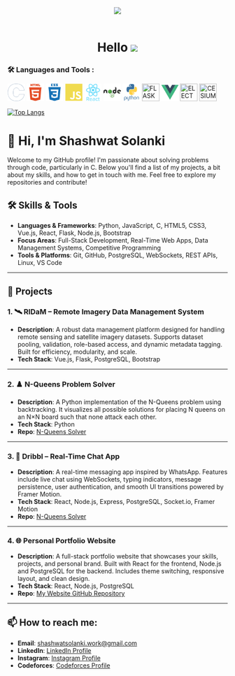 <div id="header" align="center">
  <img src="https://media.giphy.com/media/M9gbBd9nbDrOTu1Mqx/giphy.gif" width="100"/><br/>
<img src="https://komarev.com/ghpvc/?username=CDragonRanger&style=flat-square&color=blue" alt=""/>
<h1>
  Hello
  <img src="https://media.giphy.com/media/hvRJCLFzcasrR4ia7z/giphy.gif" width="30px"/>
</h1>
</div>

### :hammer_and_wrench: Languages and Tools :

<div>
  <img src="https://github.com/devicons/devicon/blob/master/icons/c/c-line.svg" title="C" **alt="C" width="40" height="40"/>
  <img src="https://github.com/devicons/devicon/blob/master/icons/html5/html5-plain-wordmark.svg" title="HTML5" **alt="HTML5" width="40" height="40"/>
  <img src="https://github.com/devicons/devicon/blob/master/icons/css3/css3-plain-wordmark.svg" title="CSS" **alt="CSS" width="40" height="40"/>
  <img src="https://github.com/devicons/devicon/blob/master/icons/javascript/javascript-plain.svg" title="JS" **alt="JS" width="40" height="40"/>
  <img src="https://github.com/devicons/devicon/blob/master/icons/react/react-original-wordmark.svg" title="REACT" **alt="REACT" width="40" height="40"/>
  <img src="https://github.com/devicons/devicon/blob/master/icons/nodejs/nodejs-original-wordmark.svg" title="NODE" **alt="NODE" width="40" height="40"/>
  <img src="https://github.com/devicons/devicon/blob/master/icons/python/python-original-wordmark.svg" title="PYTHON" **alt="PYTHON" width="40" height="40"/>
  <img src="https://www.pngfind.com/pngs/m/128-1286693_flask-framework-logo-svg-hd-png-download.png" title="FLASK" **alt="FLASK" width="40" height="40"/>
  <img src="https://github.com/devicons/devicon/blob/master/icons/vuejs/vuejs-original.svg" title="VUE" **alt="VUE" width="40" height="40"/>
  <img src="https://miro.medium.com/v2/resize:fit:1200/1*O6KluMvEBZ1cBL3EPo4tig.png" title="ELECTRON" **alt="ELECTRON" width="40" height="40"/>
  <img src="https://technical.ly/wp-content/uploads/2019/09/cesium-circle-1.png" title="CESIUM" **alt="CESIUM" width="40" height="40"/>
</div>

[![Top Langs](https://github-readme-stats.vercel.app/api/top-langs/?username=CDragonRanger&layout=compact&theme=vision-friendly-dark)](https://github.com/anuraghazra/github-readme-stats)

# 👋 Hi, I'm Shashwat Solanki

Welcome to my GitHub profile! I'm passionate about solving problems through code, particularly in C. Below you'll find a list of my projects, a bit about my skills, and how to get in touch with me. Feel free to explore my repositories and contribute!

## 🛠️ Skills & Tools  
- **Languages & Frameworks**: Python, JavaScript, C, HTML5, CSS3, Vue.js, React, Flask, Node.js, Bootstrap  
- **Focus Areas**: Full-Stack Development, Real-Time Web Apps, Data Management Systems, Competitive Programming  
- **Tools & Platforms**: Git, GitHub, PostgreSQL, WebSockets, REST APIs, Linux, VS Code  

---

## 🚀 Projects

### 1. 🛰️ **RIDaM – Remote Imagery Data Management System**  
- **Description**: A robust data management platform designed for handling remote sensing and satellite imagery datasets. Supports dataset pooling, validation, role-based access, and dynamic metadata tagging. Built for efficiency, modularity, and scale.  
- **Tech Stack**: Vue.js, Flask, PostgreSQL, Bootstrap  

---

### 2. ♟️ **N-Queens Problem Solver**  
- **Description**: A Python implementation of the N-Queens problem using backtracking. It visualizes all possible solutions for placing N queens on an N×N board such that none attack each other.  
- **Tech Stack**: Python  
- **Repo**: [N-Queens Solver](https://github.com/CDragonRanger/Python-mini-project)

---

### 3. 💬 **Dribbl – Real-Time Chat App**  
- **Description**: A real-time messaging app inspired by WhatsApp. Features include live chat using WebSockets, typing indicators, message persistence, user authentication, and smooth UI transitions powered by Framer Motion.  
- **Tech Stack**: React, Node.js, Express, PostgreSQL, Socket.io, Framer Motion  
- **Repo**: [N-Queens Solver](https://github.com/CDragonRanger/Dribbl)

---

### 4. 🌐 **Personal Portfolio Website**  
- **Description**: A full-stack portfolio website that showcases your skills, projects, and personal brand. Built with React for the frontend, Node.js and PostgreSQL for the backend. Includes theme switching, responsive layout, and clean design.  
- **Tech Stack**: React, Node.js, PostgreSQL  
- **Repo**: [My Website GitHub Repository](https://github.com/CDragonRanger/MyWebsite)  

---

## 📫 How to reach me:
- **Email**: shashwatsolanki.work@gmail.com
- **LinkedIn**: [LinkedIn Profile](https://www.linkedin.com/in/shashwat-solanki-546337152/)
- **Instagram**: [Instagram Profile](https://www.instagram.com/onshoreapple/)
- **Codeforces**: [Codeforces Profile](https://codeforces.com/profile/OnShoreApple)
